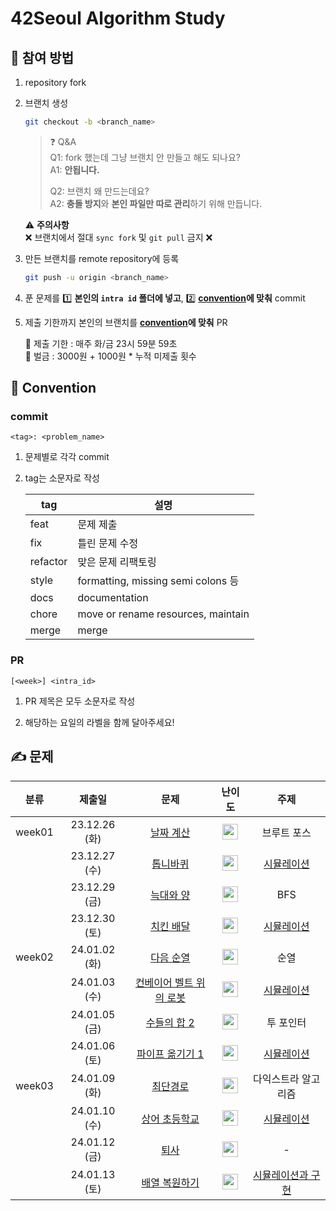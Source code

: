 # 42Seoul Algorithm Study

## 🙋 참여 방법

1. repository fork
2. 브랜치 생성

   ```sh
   git checkout -b <branch_name>
   ```

   > ❓ Q&A <br>
   > Q1: fork 했는데 그냥 브랜치 안 만들고 해도 되나요? <br>
   > A1: **안됩니다.**
   >
   > Q2: 브랜치 왜 만드는데요? <br>
   > A2: **충돌 방지**와 **본인 파일만 따로 관리**하기 위해 만듭니다.

   ⚠️ **주의사항** <br>
   ❌ 브랜치에서 절대 `sync fork` 및 `git pull` 금지 ❌

3. 만든 브랜치를 remote repository에 등록

   ```sh
   git push -u origin <branch_name>
   ```

4. 푼 문제를 1️⃣ **본인의 `intra id` 폴더에 넣고**, 2️⃣ **[convention](#commit)에 맞춰** commit

5. 제출 기한까지 본인의 브랜치를 **[convention](#pr)에 맞춰** PR

   📅 제출 기한 : 매주 화/금 23시 59분 59초 <br>
   💸 벌금 : 3000원 + 1000원 * 누적 미제출 횟수

## 🤝 Convention

### commit

```
<tag>: <problem_name>
```

1. 문제별로 각각 commit

2. tag는 소문자로 작성

   | tag      | 설명                                |
   | -------- | ---------------------------------- |
   | feat     | 문제 제출                            |
   | fix      | 틀린 문제 수정                        |
   | refactor | 맞은 문제 리팩토링                     |
   | style    | formatting, missing semi colons 등 |
   | docs     | documentation                      |
   | chore    | move or rename resources, maintain |
   | merge    | merge                              |

### PR

```
[<week>] <intra_id>
```

1. PR 제목은 모두 소문자로 작성

2. 해당하는 요일의 라벨을 함께 달아주세요!

## ✍️ 문제

| 분류 | 제출일 | 문제 | 난이도 | 주제 |
| :-: | :--: | :-: | :--: | :-: |
| week01 | 23.12.26 (화) | [날짜 계산](https://www.acmicpc.net/problem/1476) | <img src="https://static.solved.ac/tier_small/6.svg" height="25" align="center"/> | 브루트 포스 |
|| 23.12.27 (수) | [톱니바퀴](https://www.acmicpc.net/problem/14891) | <img src="https://static.solved.ac/tier_small/11.svg" height="25" align="center"/> | [시뮬레이션](https://www.acmicpc.net/workbook/view/7316) |
|| 23.12.29 (금) | [늑대와 양](https://www.acmicpc.net/problem/16956) | <img src="https://static.solved.ac/tier_small/8.svg" height="25" align="center"/> | BFS |
|| 23.12.30 (토) | [치킨 배달](https://www.acmicpc.net/problem/15686) | <img src="https://static.solved.ac/tier_small/11.svg" height="25" align="center"/> | [시뮬레이션](https://www.acmicpc.net/workbook/view/7316) |
| week02 | 24.01.02 (화) | [다음 순열](https://www.acmicpc.net/problem/10972) | <img src="https://static.solved.ac/tier_small/8.svg" height="25" align="center"/> | 순열 |
|| 24.01.03 (수) | [컨베이어 벨트 위의 로봇](https://www.acmicpc.net/problem/20055) | <img src="https://static.solved.ac/tier_small/11.svg" height="25" align="center"/> | [시뮬레이션](https://www.acmicpc.net/workbook/view/7316) |
|| 24.01.05 (금) | [수들의 합 2](https://www.acmicpc.net/problem/2003) | <img src="https://static.solved.ac/tier_small/7.svg" height="25" align="center"/> | 투 포인터 |
|| 24.01.06 (토) | [파이프 옮기기 1](https://www.acmicpc.net/problem/17070) | <img src="https://static.solved.ac/tier_small/11.svg" height="25" align="center"/> | [시뮬레이션](https://www.acmicpc.net/workbook/view/7316) |
| week03 | 24.01.09 (화) | [최단경로](https://www.acmicpc.net/problem/1753) | <img src="https://static.solved.ac/tier_small/12.svg" height="25" align="center"/> | 다익스트라 알고리즘 |
|| 24.01.10 (수) | [상어 초등학교](https://www.acmicpc.net/problem/21608) | <img src="https://static.solved.ac/tier_small/11.svg" height="25" align="center"/> | [시뮬레이션](https://www.acmicpc.net/workbook/view/7316) |
|| 24.01.12 (금) | [퇴사](https://www.acmicpc.net/problem/14501) | <img src="https://static.solved.ac/tier_small/8.svg" height="25" align="center"/> | - |
|| 24.01.13 (토) | [배열 복원하기](https://www.acmicpc.net/problem/16967) | <img src="https://static.solved.ac/tier_small/8.svg" height="25" align="center"/> | [시뮬레이션과 구현](https://www.acmicpc.net/workbook/view/9380) |


<!-- problem table template

|| 24.00.00 (❓) | [❓](https://www.acmicpc.net/problem/❓) | <img src="https://static.solved.ac/tier_small/❓.svg" height="25" align="center"/> | - |

 -->
